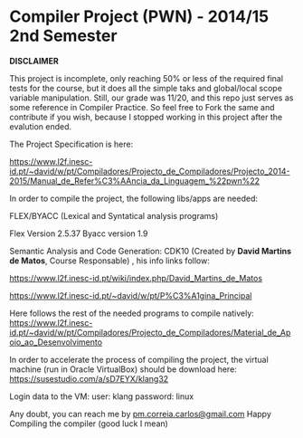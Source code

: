 # Compiler Project (PWN) - 2014/15 2nd Semester

**DISCLAIMER**

This project is incomplete, only reaching 50% or less of the required final tests for the course, but it does all the simple taks and global/local scope variable manipulation. Still, our grade was 11/20, and this repo just serves as some reference in Compiler Practice. So feel free to Fork the same and contribute if you wish, because I stopped working in this project after the evalution ended.


The Project Specification is here: 

https://www.l2f.inesc-id.pt/~david/w/pt/Compiladores/Projecto_de_Compiladores/Projecto_2014-2015/Manual_de_Refer%C3%AAncia_da_Linguagem_%22pwn%22

In order to compile the project, the following libs/apps are needed:

FLEX/BYACC (Lexical and Syntatical analysis programs)

Flex Version 2.5.37
Byacc version 1.9

Semantic Analysis and Code Generation: CDK10 (Created by **David Martins de Matos**, Course Responsable) , his info links follow:

https://www.l2f.inesc-id.pt/wiki/index.php/David_Martins_de_Matos

https://www.l2f.inesc-id.pt/~david/w/pt/P%C3%A1gina_Principal

Here follows the rest of the needed programs to compile natively:
https://www.l2f.inesc-id.pt/~david/w/pt/Compiladores/Projecto_de_Compiladores/Material_de_Apoio_ao_Desenvolvimento

In order to accelerate the process of compiling the project, the virtual machine (run in Oracle VirtualBox) should be download here:
https://susestudio.com/a/sD7EYX/klang32

Login data to the VM:
user: klang
password: linux


Any doubt, you can reach me by pm.correia.carlos@gmail.com
Happy Compiling the compiler (good luck I mean)

